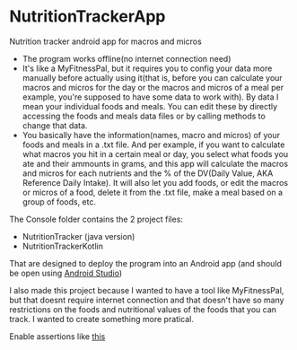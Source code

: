 # NutritionTrackerApp
Nutrition tracker android app for macros and micros

* The program works offline(no internet connection need)
* It's like a MyFitnessPal, but it requires you to config your data more manually before actually using it(that is, before you can calculate your macros and micros for the day or the macros and micros of a meal per example, you're supposed to have some data to work with). By data I mean your individual foods and meals. You can edit these by directly accessing the foods and meals data files or by calling methods to change that data.
* You basically have the information(names, macro and micros) of your foods and meals in a .txt file. And per example, if you want to calculate what macros you hit in a certain meal or day, you select what foods you ate and their ammounts in grams, and this app will calculate the macros and micros for each nutrients and the % of the DV(Daily Value, AKA Reference Daily Intake). It will also let you add foods, or edit the macros or micros of a food, delete it from the .txt file, make a meal based on a group of foods, etc.

The Console folder contains the 2 project files:
- NutritionTracker (java version)
- NutritionTrackerKotlin

That are designed to deploy the program into an Android app (and should be open using [Android Studio](https://developer.android.com/studio))


I also made this project because I wanted to have a tool like MyFitnessPal, but that doesnt require internet connection and that doesn't have so many restrictions on the foods and nutritional values of the foods that you can track. I wanted to create something more pratical.



Enable assertions like [this](https://se-education.org/guides/tutorials/intellijUsefulSettings.html)